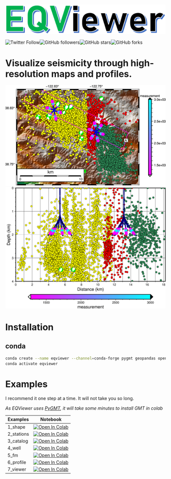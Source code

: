 ![seismonitor](docs/figures/EQViewer.PNG)  

![Twitter Follow](https://img.shields.io/twitter/follow/manuavid?style=social)![GitHub followers](https://img.shields.io/github/followers/ecastillot?style=social)![GitHub stars](https://img.shields.io/github/stars/ecastillot/EQviewer?style=social)![GitHub forks](https://img.shields.io/github/forks/ecastillot/EQviewer?style=social)
# Visualize seismicity through high-resolution maps and profiles.

![seismonitor](docs/figures/map.png)  
![seismonitor](docs/figures/profile.png)  

# Installation

## conda
```bash
conda create --name eqviewer --channel=conda-forge pygmt geopandas openpyxl obspy ipykernel python=3.10
conda activate eqviewer
```


# Examples

I recommend it one step at a time. It will not take you so long.

*As EQViewer uses [PyGMT](https://www.pygmt.org/latest/), it will take some minutes to install GMT in colab*


| Examples | Notebook  |
|---|---|
| 1_shape| [![Open In Colab](https://colab.research.google.com/assets/colab-badge.svg)](https://colab.research.google.com/github/ecastillot/EQViewer/blob/master/examples/1_shape.ipynb) |
| 2_stations| [![Open In Colab](https://colab.research.google.com/assets/colab-badge.svg)](https://colab.research.google.com/github/ecastillot/EQViewer/blob/master/examples/2_stations.ipynb) |
| 3_catalog| [![Open In Colab](https://colab.research.google.com/assets/colab-badge.svg)](https://colab.research.google.com/github/ecastillot/EQViewer/blob/master/examples/3_catalog.ipynb) |
| 4_well| [![Open In Colab](https://colab.research.google.com/assets/colab-badge.svg)](https://colab.research.google.com/github/ecastillot/EQViewer/blob/master/examples/4_well.ipynb) |
| 5_fm| [![Open In Colab](https://colab.research.google.com/assets/colab-badge.svg)](https://colab.research.google.com/github/ecastillot/EQViewer/blob/master/examples/5_fm.ipynb) |
| 6_profile| [![Open In Colab](https://colab.research.google.com/assets/colab-badge.svg)](https://colab.research.google.com/github/ecastillot/EQViewer/blob/master/examples/6_profile.ipynb) |
| 7_viewer| [![Open In Colab](https://colab.research.google.com/assets/colab-badge.svg)](https://colab.research.google.com/github/ecastillot/EQViewer/blob/master/examples/7_viewer.ipynb) |

